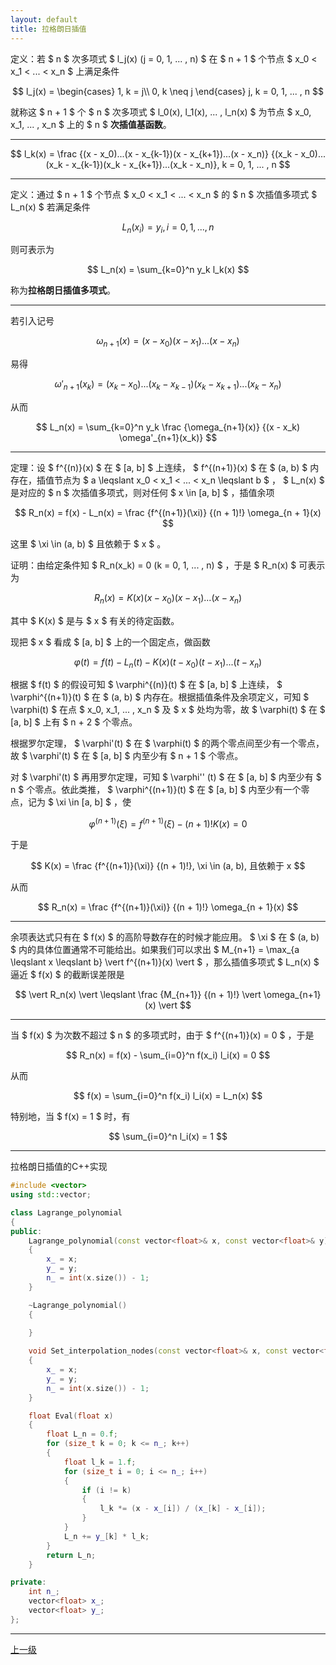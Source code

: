```yaml
---
layout: default
title: 拉格朗日插值
---
```


定义：若 $ n $ 次多项式 $ l_j(x) (j = 0, 1, ... , n) $ 在 $ n + 1 $ 个节点 $ x_0 < x_1 < ... < x_n $ 上满足条件

$$
    l_j(x) = \begin{cases}
                1, k = j\\
                0, k \neq j
             \end{cases}
             j, k = 0, 1, ... , n
$$

就称这 $ n + 1 $ 个 $ n $ 次多项式 $ l_0(x), l_1(x), ... , l_n(x) $ 为节点 $ x_0, x_1, ... , x_n $ 上的 $ n $ **次插值基函数**。

* * *

$$ l_k(x) = \frac {(x - x_0)...(x - x_{k-1})(x - x_{k+1})...(x - x_n)} {(x_k - x_0)...(x_k - x_{k-1})(x_k - x_{k+1})...(x_k - x_n)}, k = 0, 1, ... , n $$

* * *

定义：通过 $ n + 1 $ 个节点 $ x_0 < x_1 < ... < x_n $ 的 $ n $ 次插值多项式 $ L_n(x) $ 若满足条件

$$ L_n(x_i) = y_i, i = 0, 1, ... , n $$

则可表示为

$$ L_n(x) = \sum_{k=0}^n y_k l_k(x) $$

称为**拉格朗日插值多项式**。

* * *

若引入记号

$$ \omega_{n+1}(x) = (x - x_0)(x - x_1)...(x - x_n) $$

易得

$$ \omega'_{n+1}(x_k) = (x_k - x_0)...(x_k - x_{k-1})(x_k - x_{k+1})...(x_k - x_n) $$

从而

$$ L_n(x) = \sum_{k=0}^n y_k \frac {\omega_{n+1}(x)} {(x - x_k) \omega'_{n+1}(x_k)} $$

* * *

定理：设 $ f^{(n)}(x) $ 在 $ [a, b] $ 上连续， $ f^{(n+1)}(x) $ 在 $ (a, b) $ 内存在，插值节点为 $ a \leqslant x_0 < x_1 < ... < x_n \leqslant b $ ， $ L_n(x) $ 是对应的 $ n $ 次插值多项式，则对任何 $ x \in [a, b] $ ，插值余项

$$ R_n(x) = f(x) - L_n(x) = \frac {f^{(n+1)}(\xi)} {(n + 1)!} \omega_{n + 1}(x) $$

这里 $ \xi \in (a, b) $ 且依赖于 $ x $ 。

证明：由给定条件知 $ R_n(x_k) = 0 (k = 0, 1, ... , n) $ ，于是 $ R_n(x) $ 可表示为

$$ R_n(x) = K(x) (x - x_0) (x - x_1) ... (x - x_n) $$

其中 $ K(x) $ 是与 $ x $ 有关的待定函数。

现把 $ x $ 看成 $ [a, b] $ 上的一个固定点，做函数

$$ \varphi(t) = f(t) - L_n(t) - K(x) (t - x_0) (t - x_1) ... (t - x_n) $$

根据 $ f(t) $ 的假设可知 $ \varphi^{(n)}(t) $ 在 $ [a, b] $ 上连续， $ \varphi^{(n+1)}(t) $ 在 $ (a, b) $ 内存在。根据插值条件及余项定义，可知 $ \varphi(t) $ 在点 $ x_0, x_1, ... , x_n $ 及 $ x $ 处均为零，故 $ \varphi(t) $ 在 $ [a, b] $ 上有 $ n + 2 $ 个零点。

根据罗尔定理， $ \varphi'(t) $ 在 $ \varphi(t) $ 的两个零点间至少有一个零点，故 $ \varphi'(t) $ 在 $ [a, b] $ 内至少有 $ n + 1 $ 个零点。

对 $ \varphi'(t) $ 再用罗尔定理，可知 $ \varphi'' (t) $ 在 $ [a, b] $ 内至少有 $ n $ 个零点。依此类推， $ \varphi^{(n+1)}(t) $ 在 $ [a, b] $ 内至少有一个零点，记为 $ \xi \in [a, b] $ ，使

$$ \varphi^{(n+1)}(\xi) = f^{(n+1)}(\xi) - (n + 1)! K(x) = 0 $$

于是

$$ K(x) = \frac {f^{(n+1)}(\xi)} {(n + 1)!}, \xi \in (a, b), 且依赖于 x $$

从而

$$ R_n(x) = \frac {f^{(n+1)}(\xi)} {(n + 1)!} \omega_{n + 1}(x) $$

* * *

余项表达式只有在 $ f(x) $ 的高阶导数存在的时候才能应用。 $ \xi $ 在 $ (a, b) $ 内的具体位置通常不可能给出。如果我们可以求出 $ M_{n+1} = \max_{a \leqslant x \leqslant b} \vert f^{(n+1)}(x) \vert $ ，那么插值多项式 $ L_n(x) $ 逼近 $ f(x) $ 的截断误差限是

$$ \vert R_n(x) \vert \leqslant \frac {M_{n+1}} {(n + 1)!} \vert \omega_{n+1}(x) \vert $$

* * *

当 $ f(x) $ 为次数不超过 $ n $ 的多项式时，由于 $ f^{(n+1)}(x) = 0 $ ，于是

$$ R_n(x) = f(x) - \sum_{i=0}^n f(x_i) l_i(x) = 0 $$

从而

$$ f(x) = \sum_{i=0}^n f(x_i) l_i(x) = L_n(x) $$

特别地，当 $ f(x) = 1 $ 时，有

$$ \sum_{i=0}^n l_i(x) = 1 $$

* * *

拉格朗日插值的C++实现
```C++   
#include <vector>
using std::vector;

class Lagrange_polynomial
{
public:
    Lagrange_polynomial(const vector<float>& x, const vector<float>& y)
    {
        x_ = x;
        y_ = y;
        n_ = int(x.size()) - 1;
    }

    ~Lagrange_polynomial()
    {

    }
    
    void Set_interpolation_nodes(const vector<float>& x, const vector<float>& y)
    {
        x_ = x;
        y_ = y;
        n_ = int(x.size()) - 1;
    }

    float Eval(float x)
    {
        float L_n = 0.f;
        for (size_t k = 0; k <= n_; k++)
        {
            float l_k = 1.f;
            for (size_t i = 0; i <= n_; i++)
            {
                if (i != k)
                {
                    l_k *= (x - x_[i]) / (x_[k] - x_[i]);
                }
            }
            L_n += y_[k] * l_k;
        }
        return L_n;
    }

private:
    int n_;
    vector<float> x_;
    vector<float> y_;
};
```

* * *

[上一级](./../index.html)
